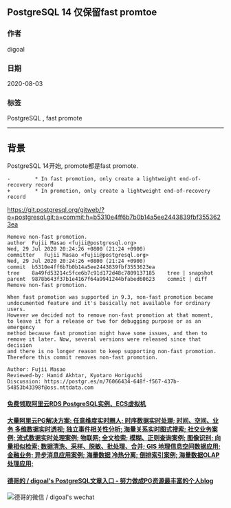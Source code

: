 ## PostgreSQL 14 仅保留fast promtoe                     
                                  
### 作者                                  
digoal                                  
                                  
### 日期                                  
2020-08-03                                  
                                  
### 标签                                  
PostgreSQL , fast promote                            
                                  
----                                  
                                  
## 背景            
PostgreSQL 14开始, promote都是fast promote.    
    
```    
-        * In fast promotion, only create a lightweight end-of-recovery record    
+        * In promotion, only create a lightweight end-of-recovery record    
```    
    
https://git.postgresql.org/gitweb/?p=postgresql.git;a=commit;h=b5310e4ff6b7b0b14a5ee2443839fbf3553623ea    
    
```    
Remove non-fast promotion.    
author	Fujii Masao <fujii@postgresql.org>	    
Wed, 29 Jul 2020 20:24:26 +0800 (21:24 +0900)    
committer	Fujii Masao <fujii@postgresql.org>	    
Wed, 29 Jul 2020 20:24:26 +0800 (21:24 +0900)    
commit	b5310e4ff6b7b0b14a5ee2443839fbf3553623ea    
tree	8a49fd53214c5fce6b7c91d172d48c7809137185	tree | snapshot    
parent	9878b643f37b1e4167f64a9941244bfabed60623	commit | diff    
Remove non-fast promotion.    
    
When fast promotion was supported in 9.3, non-fast promotion became    
undocumented feature and it's basically not available for ordinary users.    
However we decided not to remove non-fast promotion at that moment,    
to leave it for a release or two for debugging purpose or as an emergency    
method because fast promotion might have some issues, and then to    
remove it later. Now, several versions were released since that decision    
and there is no longer reason to keep supporting non-fast promotion.    
Therefore this commit removes non-fast promotion.    
    
Author: Fujii Masao    
Reviewed-by: Hamid Akhtar, Kyotaro Horiguchi    
Discussion: https://postgr.es/m/76066434-648f-f567-437b-54853b43398f@oss.nttdata.com    
```    
      
  
  
  
  
  
  
  
  
  
  
  
  
  
  
  
  
  
#### [免费领取阿里云RDS PostgreSQL实例、ECS虚拟机](https://www.aliyun.com/database/postgresqlactivity "57258f76c37864c6e6d23383d05714ea")
  
  
#### [大量阿里云PG解决方案: 任意维度实时圈人; 时序数据实时处理; 时间、空间、业务 多维数据实时透视; 独立事件相关性分析; 海量关系实时图式搜索; 社交业务案例; 流式数据实时处理案例; 物联网; 全文检索; 模糊、正则查询案例; 图像识别; 向量相似检索; 数据清洗、采样、脱敏、批处理、合并; GIS 地理信息空间数据应用; 金融业务; 异步消息应用案例; 海量数据 冷热分离; 倒排索引案例; 海量数据OLAP处理应用;](https://yq.aliyun.com/topic/118 "40cff096e9ed7122c512b35d8561d9c8")
  
  
#### [德哥的 / digoal's PostgreSQL文章入口 - 努力做成PG资源最丰富的个人blog](https://github.com/digoal/blog/blob/master/README.md "22709685feb7cab07d30f30387f0a9ae")
  
  
![德哥的微信 / digoal's wechat](../pic/digoal_weixin.jpg "f7ad92eeba24523fd47a6e1a0e691b59")
  
